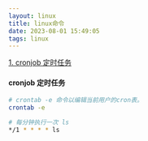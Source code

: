 ```yaml
---
layout: linux
title: linux命令
date: 2023-08-01 15:49:05
tags: linux
---
```

[1. cronjob 定时任务](#1)

<p id="1"></p>

#### cronjob 定时任务
```sh
# crontab -e 命令以编辑当前用户的cron表。
crontab -e

# 每分钟执行一次 ls
*/1 * * * * ls
```